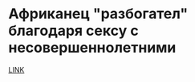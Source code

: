 # Африканец "разбогател" благодаря сексу с несовершеннолетними



[LINK](https://varlamov.ru/1855302.html)